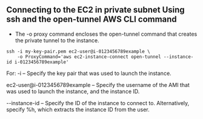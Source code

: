 ## Connecting to the EC2 in private subnet Using ssh and the open-tunnel AWS CLI command
+ The -o proxy command encloses the open-tunnel command that creates the private tunnel to the instance.

```
ssh -i my-key-pair.pem ec2-user@i-0123456789example \
    -o ProxyCommand='aws ec2-instance-connect open-tunnel --instance-id i-0123456789example'
```
For:
-i – Specify the key pair that was used to launch the instance.

ec2-user@i-0123456789example – Specify the username of the AMI that was used to launch the instance, and the instance ID.

--instance-id – Specify the ID of the instance to connect to. Alternatively, specify %h, which extracts the instance ID from the user.


